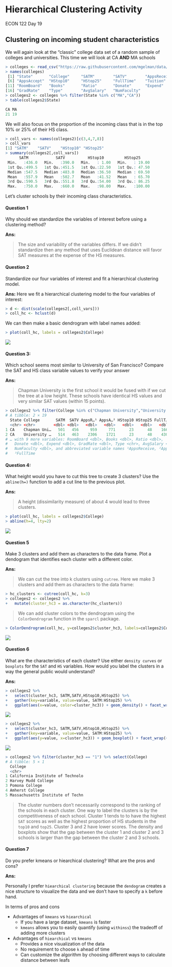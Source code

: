 Hierarchical Clustering Activity
================
ECON 122
Day 19

## Clustering on incoming student characteristics

We will again look at the “classic” college data set of a random sample
of colleges and universities. This time we will look at CA **AND** MA
schools

``` r
> colleges <- read_csv("https://raw.githubusercontent.com/mgelman/data/master/Colleges.csv")
> names(colleges)
 [1] "State"       "College"     "SATM"        "SATV"        "AppsReceive"
 [6] "AppsAccept"  "HStop10"     "HStop25"     "FullTime"    "Tuition"    
[11] "RoomBoard"   "Books"       "Ratio"       "Donate"      "Expend"     
[16] "GradRate"    "Type"        "AvgSalary"   "NumFaculty" 
> colleges2 <- colleges %>% filter(State %in% c("MA","CA"))
> table(colleges2$State)

CA MA 
21 19 
```

We will also focus on the proportion of the incoming class that is in
the top 10% or 25% of their HS class.

``` r
> coll_vars <- names(colleges2)[c(3,4,7,8)]
> coll_vars
[1] "SATM"    "SATV"    "HStop10" "HStop25"
> summary(colleges2[,coll_vars])
      SATM            SATV          HStop10         HStop25      
 Min.   :436.0   Min.   :390.0   Min.   : 1.00   Min.   : 19.00  
 1st Qu.:499.5   1st Qu.:451.5   1st Qu.:22.50   1st Qu.: 47.50  
 Median :547.5   Median :483.0   Median :36.50   Median : 69.50  
 Mean   :557.9   Mean   :502.7   Mean   :41.52   Mean   : 65.70  
 3rd Qu.:590.5   3rd Qu.:551.8   3rd Qu.:54.00   3rd Qu.: 86.25  
 Max.   :750.0   Max.   :660.0   Max.   :98.00   Max.   :100.00  
```

Let’s cluster schools by their incoming class characteristics.

#### Question 1

Why should we standardize the variables of interest before using a
clustering method?

**Ans:**

> The size and variability of the variables differs. If we didn’t
> standardize then any method that uses Euclidean distance will favor
> SAT measures at the expense of the HS measures.

#### Question 2

Standardize our four variables of interest and fit a hierarchical
clustering model.

**Ans:** Here we fit a hierarchical clustering model to the four
variables of interest:

``` r
> d <- dist(scale(colleges2[,coll_vars]))
> coll_hc <- hclust(d)
```

We can then make a basic dendrogram with label names added:

``` r
> plot(coll_hc, labels = colleges2$College)
```

![](day19_HierarchicalClusteringActivity_Solution_files/figure-gfm/unnamed-chunk-4-1.png)<!-- -->

#### Question 3:

Which school seems most similar to University of San Francisco? Compare
the SAT and HS class variable values to verify your answer

**Ans:**

> Chapman University is the first school it would be fused with if we
> cut the tree at a low height. These schools have identical HS values
> and very similar SAT values (within 15 points).

``` r
> colleges2 %>% filter(College %in% c("Chapman University","University of San Francisco"))
# A tibble: 2 × 19
  State College       SATM  SATV AppsR…¹ AppsA…² HStop10 HStop25 FullT…³ Tuition
  <chr> <chr>        <dbl> <dbl>   <dbl>   <dbl>   <dbl>   <dbl>   <dbl>   <dbl>
1 CA    Chapman Uni…   501   456     959     771      23      48    1662   16624
2 CA    University …   514   463    2306    1721      23      48    4309   13226
# … with 9 more variables: RoomBoard <dbl>, Books <dbl>, Ratio <dbl>,
#   Donate <dbl>, Expend <dbl>, GradRate <dbl>, Type <chr>, AvgSalary <dbl>,
#   NumFaculty <dbl>, and abbreviated variable names ¹​AppsReceive, ²​AppsAccept,
#   ³​FullTime
```

#### Question 4:

What height would you have to cut this tree to create 3 clusters? Use
the `abline(h=)` function to add a cut line to the previous plot.

**Ans:**

> A height (dissimilarity measure) of about 4 would lead to three
> clusters.

``` r
> plot(coll_hc, labels = colleges2$College)
> abline(h=4, lty=2)
```

![](day19_HierarchicalClusteringActivity_Solution_files/figure-gfm/answerQ3-1.png)<!-- -->

#### Question 5

Make 3 clusters and add them as characters to the data frame. Plot a
dendogram that identifies each cluster with a different color.

**Ans:**

> We can cut the tree into k clusters using `cutree`. Here we make 3
> clusters and add them as characters to the data frame:

``` r
> hc_clusters <- cutree(coll_hc, k=3)
> colleges2 <- colleges2 %>%
+   mutate(cluster_hc3 = as.character(hc_clusters))
```

> We can add cluster colors to the dendrogram using the
> `ColorDendrogram` function in the `sparcl` package.

``` r
> ColorDendrogram(coll_hc, y=colleges2$cluster_hc3, labels=colleges2$College, branchlength = 1.6)
```

![](day19_HierarchicalClusteringActivity_Solution_files/figure-gfm/unnamed-chunk-6-1.png)<!-- -->

#### Question 6

What are the characteristics of each cluster? Use either
`density curves` or `boxplots` for the `SAT` and `HS` variables. How
would you label the clusters in a way the general public would
understand?

**Ans:**

``` r
> colleges2 %>% 
+   select(cluster_hc3, SATM,SATV,HStop10,HStop25) %>%
+   gather(key=variable, value=value, SATM:HStop25) %>%
+   ggplot(aes(x=value, color=cluster_hc3)) + geom_density() + facet_wrap(~variable, scales="free") 
```

![](day19_HierarchicalClusteringActivity_Solution_files/figure-gfm/unnamed-chunk-7-1.png)<!-- -->

``` r
> colleges2 %>% 
+   select(cluster_hc3, SATM,SATV,HStop10,HStop25) %>%
+   gather(key=variable, value=value, SATM:HStop25) %>%
+   ggplot(aes(y=value, x=cluster_hc3)) + geom_boxplot() + facet_wrap(~variable, scales="free") 
```

![](day19_HierarchicalClusteringActivity_Solution_files/figure-gfm/answerQ5-1.png)<!-- -->

``` r
> colleges2 %>% filter(cluster_hc3 == "1") %>% select(College)
# A tibble: 5 × 1
  College                         
  <chr>                           
1 California Institute of Technolo
2 Harvey Mudd College             
3 Pomona College                  
4 Amherst College                 
5 Massachusetts Institute of Techn
```

> The cluster numbers don’t necessarily correspond to the ranking of the
> schools in each cluster. One way to label the clusters is by the
> competitiveness of each school. Cluster 1 tends to to have the highest
> `SAT` scores as well as the highest proportion of HS students in the
> `top10` and `top25`. Cluster 3 and 2 have lower scores. The density
> and boxplots show that the gap between the cluster 1 and cluster 2 and
> 3 schools is larger than the gap between the cluster 2 and 3 schools.

#### Question 7

Do you prefer kmeans or hiearchical clustering? What are the pros and
cons?

**Ans:**

Personally I prefer `hiearchical clustering` because the `dendogram`
creates a nice structure to visualize the data and we don’t have to
specify a `k` before hand.

In terms of pros and cons

-   Advantages of `kmeans` vs `hiearchical`
    -   If you have a large dataset, `kmeans` is faster
    -   `kmeans` allows you to easily quantify (using `withinss`) the
        tradeoff of adding more clusters
-   Advantages of `hiearchical` vs `kmeans`
    -   Provides a nice visualization of the data
    -   No requirement to choose `k` ahead of time
    -   Can customize the algorithm by choosing different ways to
        calculate distance between leafs

